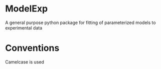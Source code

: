 # ModelExp
A general purpose python package for fitting of parameterized models to experimental data

# Conventions
Camelcase is used
